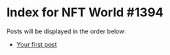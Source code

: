 # Index for NFT World #1394
Posts will be displayed in the order below:

- [Your first post](./001-first.md)

